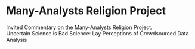 # Many-Analysts Religion Project 
Invited Commentary on the Many-Analysts Religion Project.   
Uncertain Science is Bad Science: Lay Perceptions of Crowdsourced Data Analysis
